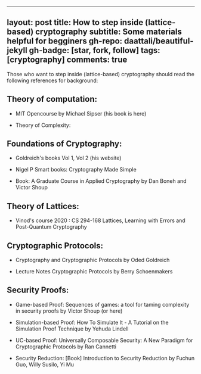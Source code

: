 
---
layout: post
title: How to step inside (lattice-based) cryptography
subtitle: Some materials helpful for begginers
gh-repo: daattali/beautiful-jekyll
gh-badge: [star, fork, follow]
tags: [cryptography]
comments: true
---


Those who want to step inside (lattice-based) cryptography should read the following references for background:

## Theory of computation:

- MIT Opencourse by Michael Sipser  (his book is here)

- Theory of Complexity:



## Foundations of Cryptography: 

- Goldreich's books Vol 1, Vol 2  (his website)

- Nigel P Smart books: Cryptography Made Simple 

- Book: A Graduate Course in Applied Cryptography by Dan Boneh and Victor Shoup


## Theory of Lattices:

- Vinod's course 2020 :  CS 294-168 Lattices, Learning with Errors and Post-Quantum Cryptography 



## Cryptographic Protocols: 

- Cryptography and Cryptographic Protocols by Oded Goldreich

- Lecture Notes Cryptographic Protocols by  Berry Schoenmakers

## Security Proofs: 

- Game-based Proof: Sequences of games: a tool for taming complexity in security proofs  by Victor Shoup  (or here)

- Simulation-based Proof:  How To Simulate It - A Tutorial on the Simulation Proof Technique by Yehuda Lindell

- UC-based Proof: Universally Composable Security: A New Paradigm for Cryptographic Protocols  by Ran Cannetti

- Security Reduction: [Book] Introduction to Security Reduction by  Fuchun Guo, Willy Susilo, Yi Mu
